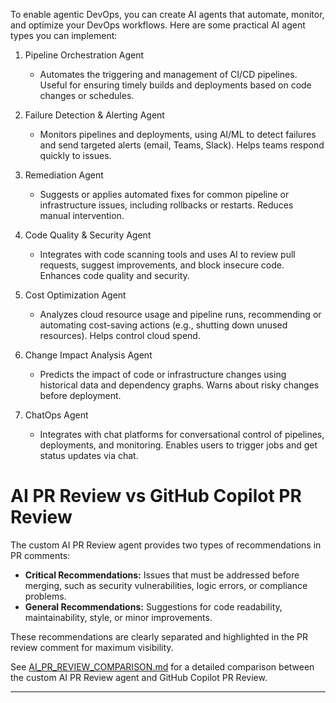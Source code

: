 To enable agentic DevOps, you can create AI agents that automate, monitor, and optimize your DevOps workflows. Here are some practical AI agent types you can implement:


1. Pipeline Orchestration Agent  
   - Automates the triggering and management of CI/CD pipelines. Useful for ensuring timely builds and deployments based on code changes or schedules.

2. Failure Detection & Alerting Agent  
   - Monitors pipelines and deployments, using AI/ML to detect failures and send targeted alerts (email, Teams, Slack). Helps teams respond quickly to issues.

3. Remediation Agent  
   - Suggests or applies automated fixes for common pipeline or infrastructure issues, including rollbacks or restarts. Reduces manual intervention.

4. Code Quality & Security Agent  
   - Integrates with code scanning tools and uses AI to review pull requests, suggest improvements, and block insecure code. Enhances code quality and security.

5. Cost Optimization Agent  
   - Analyzes cloud resource usage and pipeline runs, recommending or automating cost-saving actions (e.g., shutting down unused resources). Helps control cloud spend.

6. Change Impact Analysis Agent  
   - Predicts the impact of code or infrastructure changes using historical data and dependency graphs. Warns about risky changes before deployment.

7. ChatOps Agent  
   - Integrates with chat platforms for conversational control of pipelines, deployments, and monitoring. Enables users to trigger jobs and get status updates via chat.


# AI PR Review vs GitHub Copilot PR Review

The custom AI PR Review agent provides two types of recommendations in PR comments:

- **Critical Recommendations:** Issues that must be addressed before merging, such as security vulnerabilities, logic errors, or compliance problems.
- **General Recommendations:** Suggestions for code readability, maintainability, style, or minor improvements.

These recommendations are clearly separated and highlighted in the PR review comment for maximum visibility.

See [AI_PR_REVIEW_COMPARISON.md](./AI_PR_REVIEW_COMPARISON.md) for a detailed comparison between the custom AI PR Review agent and GitHub Copilot PR Review.

---
